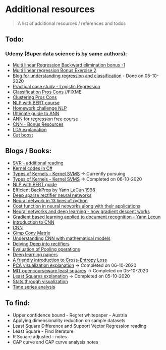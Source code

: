 # Additional resources

> A list of additional resources / references and todos



## Todo:

### Udemy (Super data science is by same authors):
* [Multi linear Regression Backward elimination bonus -1](https://www.dropbox.com/sh/pknk0g9yu4z06u7/AADSTzieYEMfs1HHxKHt9j1ba?dl=0)
* [Multi linear regression Bonus Exercise 2](https://www.superdatascience.com/pages/ml-regression-bonus-2)
* [Blog for understanding regression and classification](https://www.superdatascience.com/blogs/the-ultimate-guide-to-regression-classification) - Done on 05-10-2020
* [Practical case study - Logistic Regression](https://www.udemy.com/course/logistic-regression-cancer-detection-case-study/?referralCode=7E62BC258B645C95D9F5)
* [Classification Pros Cons](./material/Classification_Pros_Cons.pdf) //FIXME
* [Clustering Pros Cons](./material/Clustering-Pros-Cons.pdf)
* [NLP with BERT course](https://www.udemy.com/course/natural-language-processing-with-bert/learn/lecture/18889310#overview)
* [Homework challenge NLP](https://www.udemy.com/course/machinelearning/learn/lecture/6085634#overview)
* [Ultimate guide to ANN](https://www.superdatascience.com/blogs/the-ultimate-guide-to-artificial-neural-networks-ann)
* [ANN for regression free course](https://www.udemy.com/cart/subscribe/course/2968824/)
* [CNN - Bonus Resources](https://www.superdatascience.com/blogs/the-ultimate-guide-to-convolutional-neural-networks-cnn)
* [LDA explanation](https://www.udemy.com/course/machinelearning/learn/lecture/20141692#overview)
* [Cat boost](https://www.superdatascience.com/pages/ml-model-selection-bonus)


## Blogs / Books:
* [SVR  - additional reading](https://core.ac.uk/download/pdf/81523322.pdf)
* [Kernel codes in C#](https://github.com/accord-net/framework/tree/development/Sources/Accord.Statistics/Kernels)
* [Types of Kernels - Kernel SVMS](http://crsouza.com/2010/03/17/kernel-functions-for-machine-learning-applications/) -> Currently pursuing
* [Types of Kernels - Kernel SVMS](https://datafreakankur.com/machine-learning-kernel-functions-3d-visualization/) -> Completed on 06-10-2020
* [NLP with BERT guide](https://sdsclub.com/bert-google-nlp-algorithm/)
* [Efficient BackProp by Yann LeCun 1998](http://yann.lecun.com/exdb/publis/pdf/lecun-98b.pdf)
* [Deep sparse rectifier neural networks](http://proceedings.mlr.press/v15/glorot11a/glorot11a.pdf)
* [Neural network in 13 lines of python](https://iamtrask.github.io/2015/07/27/python-network-part2/)
* [Cost function in neural networks along with their applications](https://stats.stackexchange.com/questions/154879/a-list-of-cost-functions-used-in-neural-networks-alongside-applications)
* [Neural networks and deep learning - how gradient descent works](http://neuralnetworksanddeeplearning.com/chap2.html) 
* [Gradient based learning applied to document recognition - Yann Lecun](http://citeseerx.ist.psu.edu/viewdoc/summary?doi=10.1.1.138.1115)
* [Introduction to CNN](https://cs.nju.edu.cn/wujx/teaching/15_CNN.pdf)
* [CNN](https://cs.nju.edu.cn/wujx/)
* [Gimp Conv Matrix](docs.gimp.org/en/plug-in-convmatrix.html)
* [Understanding CNN with mathematical models](https://arxiv.org/abs/1609.04112)
* [Delving Deep into rectifiers](https://arxiv.org/abs/1502.01852)
* [Evaluation of Pooling operations](http://ais.uni-bonn.de/papers/icann2010_maxpool.pdf)
* [Deep learning papers](https://adeshpande3.github.io/The-9-Deep-Learning-Papers-You-Need-To-Know-About.html)
* [A friendly introduction to Cross-Entropy Loss](https://rdipietro.github.io/friendly-intro-to-cross-entropy-loss/)
* [PCA visualization explanation](https://setosa.io/ev/principal-component-analysis/) -> Completed on 06-10-2020
* [MIT opencourseware least squares](https://www.youtube.com/watch?v=YwZYSTQs-Hk) -> Completed on 05-10-2020
* [Least Squares explanation](https://docs.google.com/document/d/1vXgizn0Zz5VM_mTEfrRqwydfCyn0OY5DNlkieFLRU68/edit) -> Completed on 05-10-2020
* [Stats through visualization](https://setosa.io/ev/)
* [Time series analysis](https://towardsdatascience.com/the-complete-guide-to-time-series-analysis-and-forecasting-70d476bfe775)

## To find:
* Upper confidence bound - Regret whitepaper - Austria
* Applying dimensionality reduction on sample datasets
* Least Square Difference and Support Vector Regression reading
* Least Square - Find literature
* R Square adjusted - notes
* CAP curve and CAP curve analysis notes
